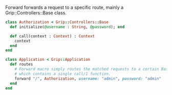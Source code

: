 Forward forwards a request to a specific route, mainly a Grip::Controllers::Base class.

```ruby
class Authorization < Grip::Controllers::Base
  def initialize(@username : String, @password); end

  def call(context : Context) : Context
    context
  end
end

class Application < Grip::Application
  def routes
    # Forward macro simply routes the matched requests to a certain Base controller
    # which contains a single call/1 function.
    forward "/", Authorization, username: "admin", password: "admin"
  end
end
```



